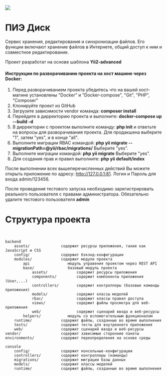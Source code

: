 <img src="https://sun9-59.userapi.com/c813024/v813024904/a8de2/41Go0mZvmwo.jpg">
<h1>ПИЭ Диск</h1>
<p>Сервис хранения, редактирования и синхронизации файлов. Его функции включают хранение файлов в Интернете, общий доступ к ним и совместное редактирование.</p>
<p>Проект разработат на основе шаблона <b>Yii2-advanced</b></p>

<h4>Инструкции по разворачиванию проекта на хост машине через Docker:</h4>
<ol>
<li>Перед разворачиванием проекта убедитесь что на вашей хост-магине установлены "Docker" и "Docker-compose", "Git", "PHP", "Composer"</li>
<li>Клонируйте проект из GitHub</li>
<li>Загрузите зависимости vendor команда: <b>composer install</b></li>
<li>Перейдите в дирректорию проекта  и выполните: <b>docker-compose up --build -d</b></li>
<li>В дирректории с проектом выполните команду: <b>php init</b> и ответьте на вопросы для разворачивания проекта. Для продакшена выберите "1", затем "yes", и в конце "all".</li>
<li>Выполните миграции RBAC командой: <b>php yii migrate --migrationPath=@yii/rbac/migrations/</b> Выберите "yes".</li>
<li>Выполните миграции командой: <b>php yii migrate</b> Выберите "yes".</li>
<li>Для создания прав и правил выполните: <b>php yii default/index</b></li>
</ol>

<p>После выполнении всех вышеперечисленных действий Вы можете открыть приложение по адресу: <a href='http://127.0.0.1:81/'>http://127.0.0.1:81</a>.
Логин и Пароль для входа admin/123456. </p>

<p>После проведения тестового запуска необходимо зарегистрировать реального пользователя с правами администратора. Обязательно удалите тестового пользователя <b>admin</b></p>

<h1>Структура проекта</h1>

```


backend
    assets/              содержит ресурсы приложения, такие как JavaScript и CSS
    config/              содержит бэкэнд-конфигурации
    modules/             содержит модули проекта
        api                 модуль управения проектом через REST API
        base/               базовый модуль проекта
            assets/             содержит ресурсы приложения
            components/         содержит компоненты приложения (User,...)
            controllers/        содержит контроллеры (базовые команды приложения)
            models/             содержит классы моделей
            rbac/               содержит классы правил доступа 
            views/              содержит файлы просмотра для веб-приложения
            web/                содержит сценарий ввода и веб-ресурсы
        helpers/            модуль со вспомогательным функционалом
    runtime/             содержит файлы, созданные во время выполнения
    tests/               содержит тесты для внутреннего приложения    
    web/                 содержит сценарий ввода и веб-ресурсы
vendor/                  содержит зависимые сторонние пакеты
environments/            содержит переопределения на основе среды

console
    config/              содержит консольные-конфигурации
    controllers/         содержит контроллеры (команды)
    migrations/          содержит миграции базы данных
    models/              содержит классы моделей
    runtime/             содержит файлы, созданные во время выполнения
```
